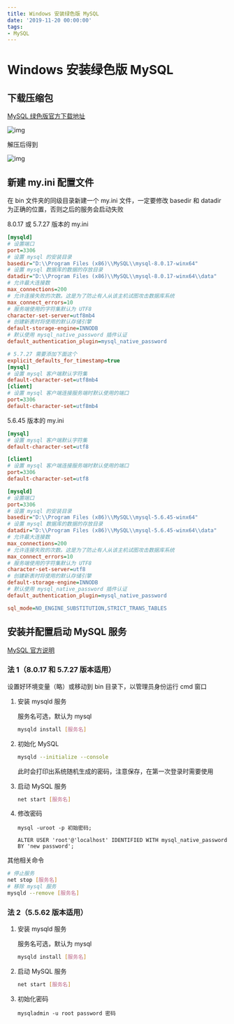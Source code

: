 ```yaml
---
title: Windows 安装绿色版 MySQL
date: '2019-11-20 00:00:00'
tags:
- MySQL
---
```


# Windows 安装绿色版 MySQL

## 下载压缩包

[MySQL 绿色版官方下载地址](https://downloads.mysql.com/archives/community/)

![img](https://gitee.com/swang-harbin/pic-bed/raw/master/images/2021/20210222184323.png)

解压后得到

![img](https://gitee.com/swang-harbin/pic-bed/raw/master/images/2021/20210222184341.png)

## 新建 my.ini 配置文件

在 bin 文件夹的同级目录新建一个 my.ini 文件，一定要修改 basedir 和 datadir 为正确的位置，否则之后的服务会启动失败

8.0.17 或 5.7.27 版本的 my.ini

```ini
[mysqld]
# 设置端口
port=3306
# 设置 mysql 的安装目录
basedir="D:\\Program Files (x86)\\MySQL\\mysql-8.0.17-winx64"
# 设置 mysql 数据库的数据的存放目录
datadir="D:\\Program Files (x86)\\MySQL\\mysql-8.0.17-winx64\\data"
# 允许最大连接数
max_connections=200
# 允许连接失败的次数。这是为了防止有人从该主机试图攻击数据库系统
max_connect_errors=10
# 服务端使用的字符集默认为 UTF8
character-set-server=utf8mb4
# 创建新表时将使用的默认存储引擎
default-storage-engine=INNODB
# 默认使用 mysql_native_password 插件认证
default_authentication_plugin=mysql_native_password

# 5.7.27 需要添加下面这个
explicit_defaults_for_timestamp=true
[mysql]
# 设置 mysql 客户端默认字符集
default-character-set=utf8mb4
[client]
# 设置 mysql 客户端连接服务端时默认使用的端口
port=3306
default-character-set=utf8mb4
```

5.6.45 版本的 my.ini

```ini
[mysql]
# 设置 mysql 客户端默认字符集
default-character-set=utf8

[client]
# 设置 mysql 客户端连接服务端时默认使用的端口
port=3306
default-character-set=utf8

[mysqld]
# 设置端口
port=3306
# 设置 mysql 的安装目录
basedir="D:\\Program Files (x86)\\MySQL\\mysql-5.6.45-winx64"
# 设置 mysql 数据库的数据的存放目录
datadir="D:\\Program Files (x86)\\MySQL\\mysql-5.6.45-winx64\\data"
# 允许最大连接数
max_connections=200
# 允许连接失败的次数。这是为了防止有人从该主机试图攻击数据库系统
max_connect_errors=10
# 服务端使用的字符集默认为 UTF8
character-set-server=utf8
# 创建新表时将使用的默认存储引擎
default-storage-engine=INNODB
# 默认使用 mysql_native_password 插件认证
default_authentication_plugin=mysql_native_password

sql_mode=NO_ENGINE_SUBSTITUTION,STRICT_TRANS_TABLES
```

## 安装并配置启动 MySQL 服务

[MySQL 官方说明](https://dev.mysql.com/doc/refman/8.0/en/windows-start-service.html)

### 法 1（8.0.17 和 5.7.27 版本适用）

设置好环境变量（略）或移动到 bin 目录下，以管理员身份运行 cmd 窗口

1. 安装 mysqld 服务

   服务名可选，默认为 mysql

   ```bash
   mysqld install [服务名]
   ```

2. 初始化 MySQL

   ```bash
   mysqld --initialize --console
   ```

   此时会打印出系统随机生成的密码，注意保存，在第一次登录时需要使用

3. 启动 MySQL 服务

   ```bash
   net start [服务名]
   ```

4. 修改密码

   ```mysql
   mysql -uroot -p 初始密码;
   
   ALTER USER 'root'@'localhost' IDENTIFIED WITH mysql_native_password BY 'new password';
   ```

其他相关命令

```bash
# 停止服务
net stop [服务名]
# 移除 mysql 服务
mysqld --remove [服务名]
```

### 法 2（5.5.62 版本适用）

1. 安装 mysqld 服务

   服务名可选，默认为 mysql

   ```bash
   mysqld install [服务名]
   ```

2. 启动 MySQL 服务

   ```bash
   net start [服务名]
   ```

3. 初始化密码

   ```mysql
   mysqladmin -u root password 密码
   ```

   
